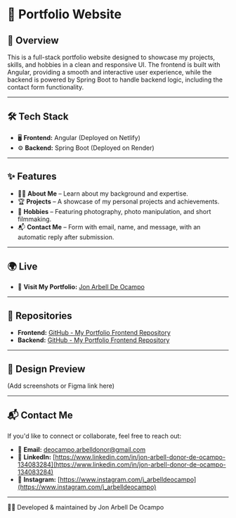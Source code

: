 # 🚀 Portfolio Website

## 📌 Overview
This is a full-stack portfolio website designed to showcase my projects, skills, and hobbies in a clean and responsive UI. The frontend is built with Angular, providing a smooth and interactive user experience, while the backend is powered by Spring Boot to handle backend logic, including the contact form functionality.

---

## 🛠 Tech Stack
- 🖥 **Frontend:** Angular (Deployed on Netlify)
- ⚙️ **Backend:** Spring Boot (Deployed on Render)

---


## ✨ Features
- 🧑‍💻 **About Me** – Learn about my background and expertise.
- 🏆 **Projects** – A showcase of my personal projects and achievements.
- 🎨 **Hobbies** – Featuring photography, photo manipulation, and short filmmaking.
- 📬 **Contact Me** – Form with email, name, and message, with an automatic reply after submission.


---


## 🌍 Live
- 🔗 **Visit My Portfolio:** [Jon Arbell De Ocampo](https://deocampo-jon-arbell-d.netlify.app)

---


## 📂 Repositories

- **Frontend:** [GitHub - My Portfolio Frontend Repository](https://github.com/JonArbell/jon-arbell-de-ocampo-portfolio-frontend)
- **Backend:** [GitHub - My Portfolio Frontend Repository](https://github.com/JonArbell/jon-arbell-de-ocampo-portfolio-backend)


---

## 📸 Design Preview
(Add screenshots or Figma link here)

---

## 📬 Contact Me
If you'd like to connect or collaborate, feel free to reach out:

- 📧 **Email:** deocampo.arbelldonor@gmail.com
- 💼 **LinkedIn:** [https://www.linkedin.com/in/jon-arbell-donor-de-ocampo-134083284](https://www.linkedin.com/in/jon-arbell-donor-de-ocampo-134083284)
- 📸 **Instagram:** [https://www.instagram.com/j_arbelldeocampo](https://www.instagram.com/j_arbelldeocampo)

---

👨‍💻 Developed & maintained by Jon Arbell De Ocampo
